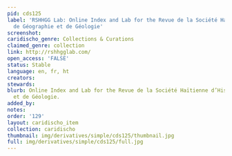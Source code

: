 ```yaml
---
pid: cds125
label: 'RSHHGG Lab: Online Index and Lab for the Revue de la Société Haïtienne d’Histoire,
  de Géographie et de Géologie'
screenshot: 
caridischo_genre: Collections & Curations
claimed_genre: collection
link: http://rshhgglab.com/
open_access: 'FALSE'
status: Stable
language: en, fr, ht
creators: 
stewards: 
blurb: Online Index and Lab for the Revue de la Société Haïtienne d’Histoire, de Géographie
  et de Géologie.
added_by: 
notes: 
order: '129'
layout: caridischo_item
collection: caridischo
thumbnail: img/derivatives/simple/cds125/thumbnail.jpg
full: img/derivatives/simple/cds125/full.jpg
---
```

